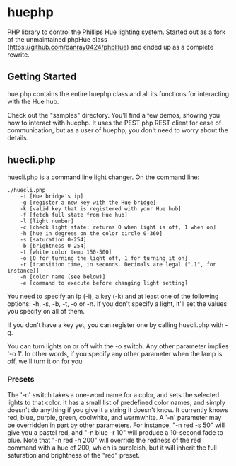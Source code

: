 huephp
======

PHP library to control the Phillips Hue lighting system. Started out as a fork of the unmaintained phpHue class (https://github.com/danray0424/phpHue) and ended up as a complete rewrite.

Getting Started
---------------

hue.php contains the entire huephp class and all its functions for interacting with the Hue hub.

Check out the "samples" directory. You'll find a few demos, showing you how to interact with huephp. It uses the PEST php REST client for ease of communication, but as a user of huephp, you don't need to worry about the details.

huecli.php
------------

huecli.php is a command line light changer. On the command line:

    ./huecli.php
        -i [Hue bridge's ip]
        -g [register a new key with the Hue bridge]
        -k [valid key that is registered with your Hue hub]
        -f [fetch full state from Hue hub]
        -l [light number]
        -c [check light state: returns 0 when light is off, 1 when on]
        -h [hue in degrees on the color circle 0-360]
        -s [saturation 0-254]
        -b [brightness 0-254]
        -t [white color temp 150-500]
        -o [0 for turning the light off, 1 for turning it on]
        -r [transition time, in seconds. Decimals are legal (".1", for instance)]
        -n [color name (see below)]
        -e [command to execute before changing light setting]

You need to specify an ip (-i), a key (-k) and at least one of the following options: -h, -s, -b, -t, -o or -n. If you don't specify a light, it'll set the values you specify on all of them.

If you don't have a key yet, you can register one by calling huecli.php with -g.

You can turn lights on or off with the -o switch. Any other parameter implies '-o 1'. In other words, if you specify any other parameter when the lamp is off, we'll turn it on for you.

### Presets ###

The '-n' switch takes a one-word name for a color, and sets the selected lights to that color. It has a small list of predefined color names, and simply doesn't do anything if you give it a string it doesn't know. It currently knows red, blue, purple, green, coolwhite, and warmwhite. A '-n' parameter may be overridden in part by other parameters. For instance, "-n red -s 50" will give you a pastel red, and "-n blue -r 10" will produce a 10-second fade to blue. Note that "-n red -h 200" will override the redness of the red command with a hue of 200, which is purpleish, but it will inherit the full saturation and brightness of the "red" preset.
